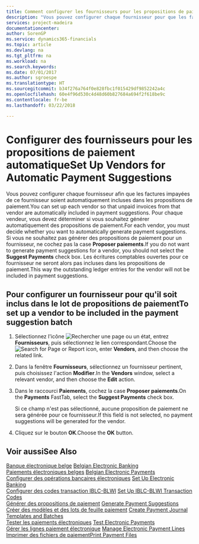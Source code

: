 ```yaml
---
title: Comment configurer les fournisseurs pour les propositions de paiement automatique
description: "Vous pouvez configurer chaque fournisseur pour que les factures impayées de ce fournisseur soient automatiquement incluses dans les propositions de paiement."
services: project-madeira
documentationcenter: 
author: SorenGP
ms.service: dynamics365-financials
ms.topic: article
ms.devlang: na
ms.tgt_pltfrm: na
ms.workload: na
ms.search.keywords: 
ms.date: 07/01/2017
ms.author: sgroespe
ms.translationtype: HT
ms.sourcegitcommit: b34f276a764f0e828fbc1f015429df9852242a4c
ms.openlocfilehash: 60e4f96d530c4d48d60b827684a694f2f618be9c
ms.contentlocale: fr-be
ms.lasthandoff: 03/22/2018

---
```

# <a name="set-up-vendors-for-automatic-payment-suggestions"></a><span data-ttu-id="6deb4-103">Configurer des fournisseurs pour les propositions de paiement automatique</span><span class="sxs-lookup"><span data-stu-id="6deb4-103">Set Up Vendors for Automatic Payment Suggestions</span></span>
<span data-ttu-id="6deb4-104">Vous pouvez configurer chaque fournisseur afin que les factures impayées de ce fournisseur soient automatiquement incluses dans les propositions de paiement.</span><span class="sxs-lookup"><span data-stu-id="6deb4-104">You can set up each vendor so that unpaid invoices from that vendor are automatically included in payment suggestions.</span></span> <span data-ttu-id="6deb4-105">Pour chaque vendeur, vous devez déterminer si vous souhaitez générer automatiquement des propositions de paiement.</span><span class="sxs-lookup"><span data-stu-id="6deb4-105">For each vendor, you must decide whether you want to automatically generate payment suggestions.</span></span> <span data-ttu-id="6deb4-106">Si vous ne souhaitez pas générer des propositions de paiement pour un fournisseur, ne cochez pas la case **Proposer paiements**.</span><span class="sxs-lookup"><span data-stu-id="6deb4-106">If you do not want to generate payment suggestions for a vendor, you should not select the **Suggest Payments** check box.</span></span> <span data-ttu-id="6deb4-107">Les écritures comptables ouvertes pour ce fournisseur ne seront alors pas incluses dans les propositions de paiement.</span><span class="sxs-lookup"><span data-stu-id="6deb4-107">This way the outstanding ledger entries for the vendor will not be included in payment suggestions.</span></span>  

## <a name="to-set-up-a-vendor-to-be-included-in-the-payment-suggestion-batch"></a><span data-ttu-id="6deb4-108">Pour configurer un fournisseur pour qu'il soit inclus dans le lot de propositions de paiement</span><span class="sxs-lookup"><span data-stu-id="6deb4-108">To set up a vendor to be included in the payment suggestion batch</span></span>  

1.  <span data-ttu-id="6deb4-109">Sélectionnez l'icône ![Rechercher une page ou un état](../../media/ui-search/search_small.png "icône Rechercher une page ou un état"), entrez **Fournisseurs**, puis sélectionnez le lien correspondant.</span><span class="sxs-lookup"><span data-stu-id="6deb4-109">Choose the ![Search for Page or Report](../../media/ui-search/search_small.png "Search for Page or Report icon") icon, enter **Vendors**, and then choose the related link.</span></span>  
2.  <span data-ttu-id="6deb4-110">Dans la fenêtre **Fournisseurs**, sélectionnez un fournisseur pertinent, puis choisissez l'action **Modifier**.</span><span class="sxs-lookup"><span data-stu-id="6deb4-110">In the **Vendors** window, select a relevant vendor, and then choose the **Edit** action.</span></span>  
3.  <span data-ttu-id="6deb4-111">Dans le raccourci **Paiements**, cochez la case **Proposer paiements**.</span><span class="sxs-lookup"><span data-stu-id="6deb4-111">On the **Payments** FastTab, select the **Suggest Payments** check box.</span></span>  

    <span data-ttu-id="6deb4-112">Si ce champ n'est pas sélectionné, aucune proposition de paiement ne sera générée pour ce fournisseur.</span><span class="sxs-lookup"><span data-stu-id="6deb4-112">If this field is not selected, no payment suggestions will be generated for the vendor.</span></span>  

4.  <span data-ttu-id="6deb4-113">Cliquez sur le bouton **OK**.</span><span class="sxs-lookup"><span data-stu-id="6deb4-113">Choose the **OK** button.</span></span>  
  
## <a name="see-also"></a><span data-ttu-id="6deb4-114">Voir aussi</span><span class="sxs-lookup"><span data-stu-id="6deb4-114">See Also</span></span>  
 <span data-ttu-id="6deb4-115">[Banque électronique belge](belgian-electronic-banking.md) </span><span class="sxs-lookup"><span data-stu-id="6deb4-115">[Belgian Electronic Banking](belgian-electronic-banking.md) </span></span>  
 <span data-ttu-id="6deb4-116">[Paiements électroniques belges](belgian-electronic-payments.md) </span><span class="sxs-lookup"><span data-stu-id="6deb4-116">[Belgian Electronic Payments](belgian-electronic-payments.md) </span></span>  
 <span data-ttu-id="6deb4-117">[Configurer des opérations bancaires électroniques](how-to-set-up-electronic-banking.md) </span><span class="sxs-lookup"><span data-stu-id="6deb4-117">[Set Up Electronic Banking](how-to-set-up-electronic-banking.md) </span></span>  
 <span data-ttu-id="6deb4-118">[Configurer des codes transaction IBLC-BLWI](how-to-set-up-iblc-blwi-transaction-codes.md) </span><span class="sxs-lookup"><span data-stu-id="6deb4-118">[Set Up IBLC-BLWI Transaction Codes](how-to-set-up-iblc-blwi-transaction-codes.md) </span></span>  
 <span data-ttu-id="6deb4-119">[Générer des propositions de paiement](how-to-generate-payment-suggestions.md) </span><span class="sxs-lookup"><span data-stu-id="6deb4-119">[Generate Payment Suggestions](how-to-generate-payment-suggestions.md) </span></span>  
 <span data-ttu-id="6deb4-120">[Créer des modèles et des lots de feuille paiement](how-to-create-payment-journal-templates-and-batches.md) </span><span class="sxs-lookup"><span data-stu-id="6deb4-120">[Create Payment Journal Templates and Batches](how-to-create-payment-journal-templates-and-batches.md) </span></span>  
 <span data-ttu-id="6deb4-121">[Tester les paiements électroniques](how-to-test-electronic-payments.md) </span><span class="sxs-lookup"><span data-stu-id="6deb4-121">[Test Electronic Payments](how-to-test-electronic-payments.md) </span></span>  
 <span data-ttu-id="6deb4-122">[Gérer les lignes paiement électronique](how-to-manage-electronic-payment-lines.md) </span><span class="sxs-lookup"><span data-stu-id="6deb4-122">[Manage Electronic Payment Lines](how-to-manage-electronic-payment-lines.md) </span></span>  
 [<span data-ttu-id="6deb4-123">Imprimer des fichiers de paiement</span><span class="sxs-lookup"><span data-stu-id="6deb4-123">Print Payment Files</span></span>](how-to-print-payment-files.md)


